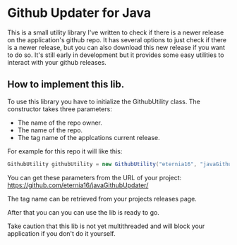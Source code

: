 # Github Updater for Java
This is a small utility library I've written to check if there is a newer release on the application's github repo. It has several options to just check if there is a newer release, but you can also download this new release if you want to do so. It's still early in development but it provides some easy utilities to interact with your github releases.

## How to implement this lib.
To use this library you have to initialize the GithubUtility class.
The constructor takes three parameters:
* The name of the repo owner.
* The name of the repo.
* The tag name of the applcations current release.

For example for this repo it will like this:
```java
GithubUtility githubUtility = new GithubUtility("eternia16", "javaGithubUpdater", "v0.1alpha");
```
You can get these parameters from the URL of your project:
https://github.com/eternia16/javaGithubUpdater/

The tag name can be retrieved from your projects releases page.


After that you can you can use the lib is ready to go.

Take caution that this lib is not yet multithreaded and will block your application if you don't do it yourself.
